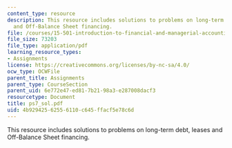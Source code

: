 ```yaml
---
content_type: resource
description: This resource includes solutions to problems on long-term debt, leases
  and Off-Balance Sheet financing.
file: /courses/15-501-introduction-to-financial-and-managerial-accounting-spring-2004/4b92942562556110c645ffacf5e78c6d_ps7_sol.pdf
file_size: 73203
file_type: application/pdf
learning_resource_types:
- Assignments
license: https://creativecommons.org/licenses/by-nc-sa/4.0/
ocw_type: OCWFile
parent_title: Assignments
parent_type: CourseSection
parent_uid: 6e772e47-ed81-7b21-98a3-e287008dacf3
resourcetype: Document
title: ps7_sol.pdf
uid: 4b929425-6255-6110-c645-ffacf5e78c6d
---
```

This resource includes solutions to problems on long-term debt, leases and Off-Balance Sheet financing.
